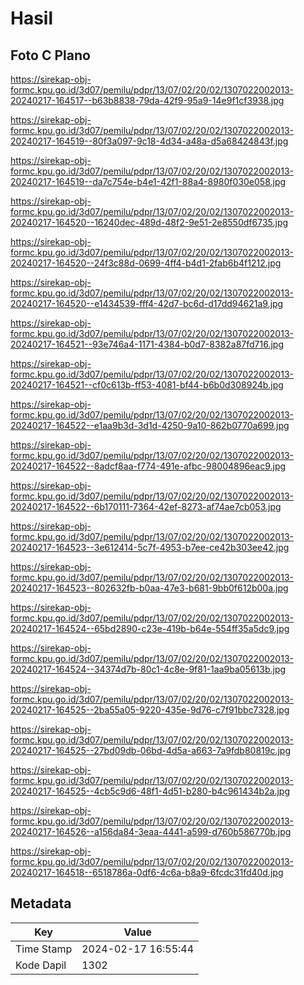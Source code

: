 # Hasil

## Foto C Plano

https://sirekap-obj-formc.kpu.go.id/3d07/pemilu/pdpr/13/07/02/20/02/1307022002013-20240217-164517--b63b8838-79da-42f9-95a9-14e9f1cf3938.jpg

https://sirekap-obj-formc.kpu.go.id/3d07/pemilu/pdpr/13/07/02/20/02/1307022002013-20240217-164519--80f3a097-9c18-4d34-a48a-d5a68424843f.jpg

https://sirekap-obj-formc.kpu.go.id/3d07/pemilu/pdpr/13/07/02/20/02/1307022002013-20240217-164519--da7c754e-b4e1-42f1-88a4-8980f030e058.jpg

https://sirekap-obj-formc.kpu.go.id/3d07/pemilu/pdpr/13/07/02/20/02/1307022002013-20240217-164520--16240dec-489d-48f2-9e51-2e8550df6735.jpg

https://sirekap-obj-formc.kpu.go.id/3d07/pemilu/pdpr/13/07/02/20/02/1307022002013-20240217-164520--24f3c88d-0699-4ff4-b4d1-2fab6b4f1212.jpg

https://sirekap-obj-formc.kpu.go.id/3d07/pemilu/pdpr/13/07/02/20/02/1307022002013-20240217-164520--e1434539-fff4-42d7-bc6d-d17dd94621a9.jpg

https://sirekap-obj-formc.kpu.go.id/3d07/pemilu/pdpr/13/07/02/20/02/1307022002013-20240217-164521--93e746a4-1171-4384-b0d7-8382a87fd716.jpg

https://sirekap-obj-formc.kpu.go.id/3d07/pemilu/pdpr/13/07/02/20/02/1307022002013-20240217-164521--cf0c613b-ff53-4081-bf44-b6b0d308924b.jpg

https://sirekap-obj-formc.kpu.go.id/3d07/pemilu/pdpr/13/07/02/20/02/1307022002013-20240217-164522--e1aa9b3d-3d1d-4250-9a10-862b0770a699.jpg

https://sirekap-obj-formc.kpu.go.id/3d07/pemilu/pdpr/13/07/02/20/02/1307022002013-20240217-164522--8adcf8aa-f774-491e-afbc-98004896eac9.jpg

https://sirekap-obj-formc.kpu.go.id/3d07/pemilu/pdpr/13/07/02/20/02/1307022002013-20240217-164522--6b170111-7364-42ef-8273-af74ae7cb053.jpg

https://sirekap-obj-formc.kpu.go.id/3d07/pemilu/pdpr/13/07/02/20/02/1307022002013-20240217-164523--3e612414-5c7f-4953-b7ee-ce42b303ee42.jpg

https://sirekap-obj-formc.kpu.go.id/3d07/pemilu/pdpr/13/07/02/20/02/1307022002013-20240217-164523--802632fb-b0aa-47e3-b681-9bb0f612b00a.jpg

https://sirekap-obj-formc.kpu.go.id/3d07/pemilu/pdpr/13/07/02/20/02/1307022002013-20240217-164524--65bd2890-c23e-419b-b64e-554ff35a5dc9.jpg

https://sirekap-obj-formc.kpu.go.id/3d07/pemilu/pdpr/13/07/02/20/02/1307022002013-20240217-164524--34374d7b-80c1-4c8e-9f81-1aa9ba05613b.jpg

https://sirekap-obj-formc.kpu.go.id/3d07/pemilu/pdpr/13/07/02/20/02/1307022002013-20240217-164525--2ba55a05-9220-435e-9d76-c7f91bbc7328.jpg

https://sirekap-obj-formc.kpu.go.id/3d07/pemilu/pdpr/13/07/02/20/02/1307022002013-20240217-164525--27bd09db-06bd-4d5a-a663-7a9fdb80819c.jpg

https://sirekap-obj-formc.kpu.go.id/3d07/pemilu/pdpr/13/07/02/20/02/1307022002013-20240217-164525--4cb5c9d6-48f1-4d51-b280-b4c961434b2a.jpg

https://sirekap-obj-formc.kpu.go.id/3d07/pemilu/pdpr/13/07/02/20/02/1307022002013-20240217-164526--a156da84-3eaa-4441-a599-d760b586770b.jpg

https://sirekap-obj-formc.kpu.go.id/3d07/pemilu/pdpr/13/07/02/20/02/1307022002013-20240217-164518--6518786a-0df6-4c6a-b8a9-6fcdc31fd40d.jpg


## Metadata

| Key        | Value               |
| ---------- | ------------------- |
| Time Stamp | 2024-02-17 16:55:44 |
| Kode Dapil | 1302                |



